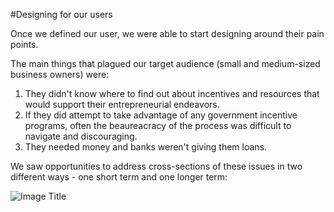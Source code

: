 #Designing for our users

Once we defined our user, we were able to start designing around their pain points.

The main things that plagued our target audience (small and medium-sized business owners) were:

1. They didn't know where to find out about incentives and resources that would support their entrepreneurial endeavors.
2. If they did attempt to take advantage of any government incentive programs, often the beaureacracy of the process was difficult to navigate and discouraging.
3. They needed money and banks weren't giving them loans.


We saw opportunities to address cross-sections of these issues in two different ways - one short term and one longer term:

![Image Title](http://cl.ly/VwDa/Slides_Challenges_Solutions_Fit.png)







